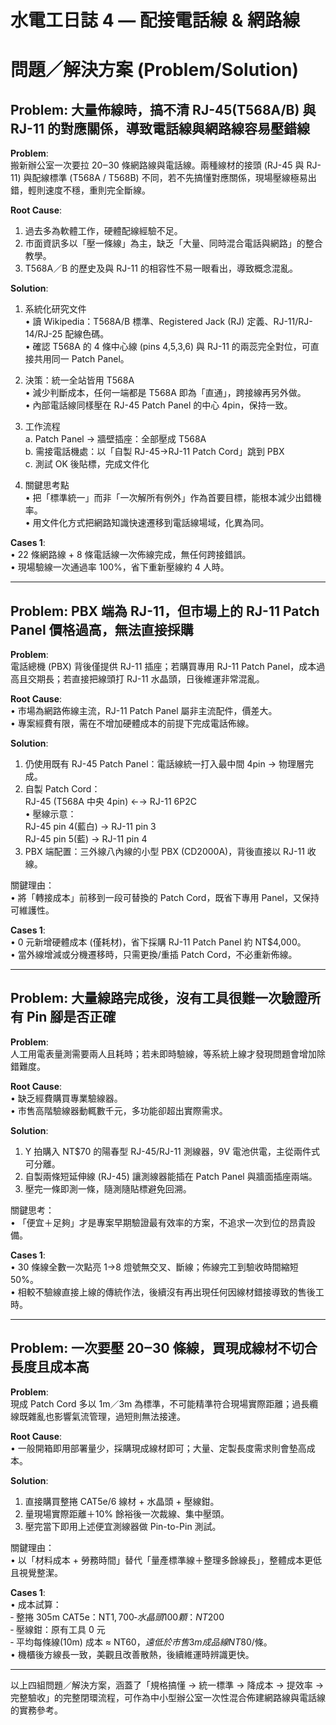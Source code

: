 # 水電工日誌 4 — 配接電話線 & 網路線

# 問題／解決方案 (Problem/Solution)

## Problem: 大量佈線時，搞不清 RJ-45(T568A/B) 與 RJ-11 的對應關係，導致電話線與網路線容易壓錯線  

**Problem**:  
搬新辦公室一次要拉 20‒30 條網路線與電話線。兩種線材的接頭 (RJ-45 與 RJ-11) 與配線標準 (T568A / T568B) 不同，若不先搞懂對應關係，現場壓線極易出錯，輕則速度不穩，重則完全斷線。  

**Root Cause**:  
1. 過去多為軟體工作，硬體配線經驗不足。  
2. 市面資訊多以「壓一條線」為主，缺乏「大量、同時混合電話與網路」的整合教學。  
3. T568A／B 的歷史及與 RJ-11 的相容性不易一眼看出，導致概念混亂。  

**Solution**:  
1. 系統化研究文件  
   • 讀 Wikipedia：T568A/B 標準、Registered Jack (RJ) 定義、RJ-11/RJ-14/RJ-25 配線色碼。  
   • 確認 T568A 的 4 條中心線 (pins 4,5,3,6) 與 RJ-11 的兩蕊完全對位，可直接共用同一 Patch Panel。  

2. 決策：統一全站皆用 T568A  
   • 減少判斷成本，任何一端都是 T568A 即為「直通」，跨接線再另外做。  
   • 內部電話線同樣壓在 RJ-45 Patch Panel 的中心 4pin，保持一致。  

3. 工作流程  
   a. Patch Panel → 牆壁插座：全部壓成 T568A  
   b. 需接電話機處：以「自製 RJ-45→RJ-11 Patch Cord」跳到 PBX  
   c. 測試 OK 後貼標，完成文件化  

4. 關鍵思考點  
   • 把「標準統一」而非「一次解所有例外」作為首要目標，能根本減少出錯機率。  
   • 用文件化方式把網路知識快速遷移到電話線場域，化異為同。  

**Cases 1**:  
• 22 條網路線 + 8 條電話線一次佈線完成，無任何跨接錯誤。  
• 現場驗線一次通過率 100%，省下重新壓線約 4 人時。  

---

## Problem: PBX 端為 RJ-11，但市場上的 RJ-11 Patch Panel 價格過高，無法直接採購  

**Problem**:  
電話總機 (PBX) 背後僅提供 RJ-11 插座；若購買專用 RJ-11 Patch Panel，成本過高且交期長；若直接把線頭打 RJ-11 水晶頭，日後維運非常混亂。  

**Root Cause**:  
• 市場為網路佈線主流，RJ-11 Patch Panel 屬非主流配件，價差大。  
• 專案經費有限，需在不增加硬體成本的前提下完成電話佈線。  

**Solution**:  
1. 仍使用既有 RJ-45 Patch Panel：電話線統一打入最中間 4pin → 物理層完成。  
2. 自製 Patch Cord：  
   RJ-45 (T568A 中央 4pin) ←→ RJ-11 6P2C  
   • 壓線示意：  
     RJ-45  pin 4(藍白) → RJ-11 pin 3  
     RJ-45  pin 5(藍)   → RJ-11 pin 4  
3. PBX 端配置：三外線八內線的小型 PBX (CD2000A)，背後直接以 RJ-11 收線。  

關鍵理由：  
• 將「轉接成本」前移到一段可替換的 Patch Cord，既省下專用 Panel，又保持可維護性。  

**Cases 1**:  
• 0 元新增硬體成本 (僅耗材)，省下採購 RJ-11 Patch Panel 約 NT$4,000。  
• 當外線增減或分機遷移時，只需更換/重插 Patch Cord，不必重新佈線。  

---

## Problem: 大量線路完成後，沒有工具很難一次驗證所有 Pin 腳是否正確  

**Problem**:  
人工用電表量測需要兩人且耗時；若未即時驗線，等系統上線才發現問題會增加除錯難度。  

**Root Cause**:  
• 缺乏經費購買專業驗線器。  
• 市售高階驗線器動輒數千元，多功能卻超出實際需求。  

**Solution**:  
1. Y 拍購入 NT$70 的陽春型 RJ-45/RJ-11 測線器，9V 電池供電，主從兩件式可分離。  
2. 自製兩條短延伸線 (RJ-45) 讓測線器能插在 Patch Panel 與牆面插座兩端。  
3. 壓完一條即測一條，隨測隨貼標避免回溯。  

關鍵思考：  
• 「便宜＋足夠」才是專案早期驗證最有效率的方案，不追求一次到位的昂貴設備。  

**Cases 1**:  
• 30 條線全數一次點亮 1→8 燈號無交叉、斷線；佈線完工到驗收時間縮短 50%。  
• 相較不驗線直接上線的傳統作法，後續沒有再出現任何因線材錯接導致的售後工時。  

---

## Problem: 一次要壓 20‒30 條線，買現成線材不切合長度且成本高  

**Problem**:  
現成 Patch Cord 多以 1m／3m 為標準，不可能精準符合現場實際距離；過長纜線既雜亂也影響氣流管理，過短則無法接達。  

**Root Cause**:  
• 一般開箱即用部署量少，採購現成線材即可；大量、定製長度需求則會墊高成本。  

**Solution**:  
1. 直接購買整捲 CAT5e/6 線材 + 水晶頭 + 壓線鉗。  
2. 量現場實際距離＋10% 餘裕後一次裁線、集中壓頭。  
3. 壓完當下即用上述便宜測線器做 Pin-to-Pin 測試。  

關鍵理由：  
• 以「材料成本 + 勞務時間」替代「量產標準線＋整理多餘線長」，整體成本更低且視覺整潔。  

**Cases 1**:  
• 成本試算：  
  ‑ 整捲 305m CAT5e：NT$1,700  
  ‑ 水晶頭 100 顆：NT$200  
  ‑ 壓線鉗：原有工具 0 元  
  ‑ 平均每條線(10m) 成本 ≈ NT$60，遠低於市售 3m 成品線 NT$80/條。  
• 機櫃後方線長一致，美觀且改善散熱，後續維運時辨識更快。  

---

以上四組問題／解決方案，涵蓋了「規格搞懂 → 統一標準 → 降成本 → 提效率 → 完整驗收」的完整閉環流程，可作為中小型辦公室一次性混合佈建網路線與電話線的實務參考。
